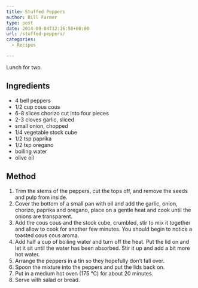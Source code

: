 ```yaml
---
title: Stuffed Peppers
author: Bill Farmer
type: post
date: 2014-09-04T12:16:58+00:00
url: /stuffed-peppers/
categories:
  - Recipes

---
```

Lunch for two.

## Ingredients

  * 4 bell peppers
  * 1/2 cup cous cous
  * 6-8 slices chorizo cut into four pieces
  * 2-3 cloves garlic, sliced
  * small onion, chopped
  * 1/4 vegetable stock cube
  * 1/2 tsp paprika
  * 1/2 tsp oregano
  * boiling water
  * olive oil

## Method

  1. Trim the stems of the peppers, cut the tops off, and remove the seeds and pulp from inside.
  2. Cover the bottom of a small pan with oil and add the garlic, onion, chorizo, paprika and oregano, place on a gentle heat and cook until the onions are transparent.
  3. Add the cous cous and the stock cube, crumbled, stir to mix it together and allow to cook for another few minutes. You should begin to notice a toasted cous cous aroma.
  4. Add half a cup of boiling water and turn off the heat. Put the lid on and let it sit until the water has been absorbed. Stir it up and add a bit more hot water.
  5. Arrange the peppers in a tin so they hopefully don&#8217;t fall over.
  6. Spoon the mixture into the peppers and put the lids back on.
  7. Put in a medium hot oven (175 °C) for about 20 minutes.
  8. Serve with salad or bread.
